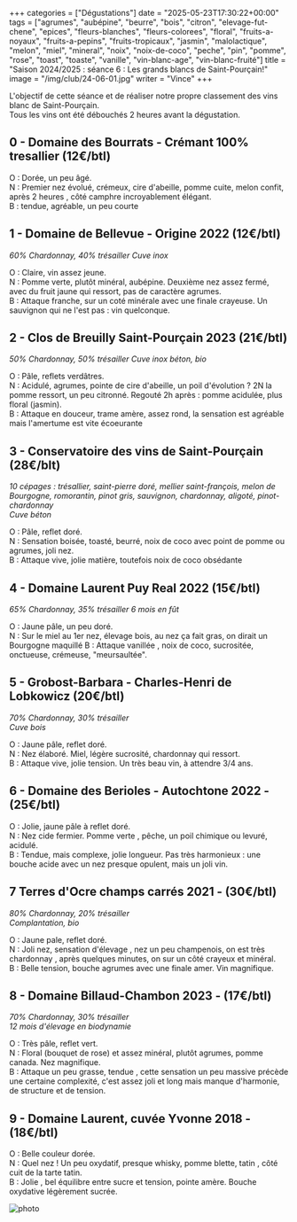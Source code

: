 +++
categories = ["Dégustations"]
date = "2025-05-23T17:30:22+00:00"
tags = ["agrumes", "aubépine", "beurre", "bois", "citron", "elevage-fut-chene", "epices", "fleurs-blanches", "fleurs-colorees", "floral", "fruits-a-noyaux", "fruits-a-pepins", "fruits-tropicaux", "jasmin", "malolactique", "melon", "miel", "mineral", "noix", "noix-de-coco", "peche", "pin", "pomme", "rose", "toast", "toaste", "vanille", "vin-blanc-age", "vin-blanc-fruité"]
title = "Saison 2024/2025 : séance 6 : Les grands blancs de Saint-Pourçain!"
image = "/img/club/24-06-01.jpg"
writer = "Vince"
+++

L'objectif de cette séance et de réaliser notre propre classement des vins blanc de Saint-Pourçain.  
Tous les vins ont été débouchés 2 heures avant la dégustation.  

## 0 - Domaine des Bourrats - Crémant 100% tresallier (12€/btl) <i class="fa fa-plus-plus"></i>

O : Dorée, un peu âgé.  
N : Premier nez évolué, crémeux, cire d'abeille, pomme cuite, melon confit, après 2 heures , côté camphre incroyablement élégant.  
B : tendue, agréable, un peu courte

## 1 - Domaine de Bellevue - Origine 2022 (12€/btl)

_60% Chardonnay, 40% trésailler_
_Cuve inox_  

O : Claire, vin assez jeune.  
N : Pomme verte, plutôt minéral, aubépine. Deuxième nez assez fermé, avec du fruit jaune qui ressort, pas de caractère agrumes.  
B : Attaque franche, sur un coté minérale avec une finale crayeuse. Un sauvignon qui ne l'est pas : vin quelconque.

## 2 - Clos de Breuilly Saint-Pourçain 2023 (21€/btl)

_50% Chardonnay, 50% trésailler_
_Cuve inox béton, bio_

O : Pâle, reflets verdâtres.  
N : Acidulé, agrumes, pointe de cire d'abeille, un poil d'évolution ? 2N la pomme ressort, un peu citronné. Regouté 2h après : pomme acidulée, plus floral (jasmin).  
B : Attaque en douceur, trame amère, assez rond, la sensation est agréable mais l'amertume est vite écoeurante

## 3 - Conservatoire des vins de Saint-Pourçain (28€/blt)

_10 cépages : trésallier, saint-pierre doré, mellier saint-françois, melon de Bourgogne, romorantin, pinot gris, sauvignon, chardonnay, aligoté, pinot-chardonnay_  
_Cuve béton_

O : Pâle, reflet doré.  
N : Sensation boisée, toasté, beurré, noix de coco avec point de pomme ou agrumes, joli nez.  
B : Attaque vive, jolie matière, toutefois noix de coco obsédante

## 4 - Domaine Laurent Puy Real 2022 (15€/btl)

_65% Chardonnay, 35% trésailler_
_6 mois en fût_  

O : Jaune pâle, un peu doré.  
N : Sur le miel au 1er nez, élevage bois, au nez ça fait gras, on dirait un Bourgogne maquillé
B : Attaque vanillée , noix de coco, sucrositée, onctueuse, crémeuse, "meursaultée".

## 5 - Grobost-Barbara - Charles-Henri de Lobkowicz (20€/btl) <i class="fa fa-plus-plus"></i>

_70% Chardonnay, 30% trésailler_  
_Cuve bois_  

O : Jaune pâle, reflet doré.  
N : Nez élaboré. Miel, légère sucrosité, chardonnay qui ressort.  
B : Attaque vive, jolie tension. Un très beau vin, à attendre 3/4 ans.

## 6 - Domaine des Berioles - Autochtone 2022 - (25€/btl)

O : Jolie, jaune pâle à reflet doré.  
N : Nez cide fermier. Pomme verte , pêche, un poil chimique ou levuré, acidulé.  
B : Tendue, mais complexe, jolie longueur. Pas très harmonieux : une bouche acide avec un nez presque opulent, mais un joli vin.

## 7 Terres d'Ocre champs carrés 2021 - (30€/btl)

_80% Chardonnay, 20% trésailler_  
_Complantation, bio_  

O : Jaune pale, reflet doré.  
N : Joli nez, sensation d'élevage , nez un peu champenois, on est très chardonnay , après quelques minutes, on sur un côté crayeux et minéral.  
B : Belle tension, bouche agrumes avec une finale amer. Vin magnifique.

## 8 - Domaine Billaud-Chambon 2023 - (17€/btl)

_70% Chardonnay, 30% trésailler_  
_12 mois d'élevage en biodynamie_  

O : Très pâle, reflet vert.  
N : Floral (bouquet de rose) et assez minéral, plutôt agrumes, pomme canada. Nez magnifique.  
B : Attaque un peu grasse, tendue , cette sensation un peu massive précède une certaine complexité, c'est assez joli et long mais manque d'harmonie, de structure et de tension.

## 9 - Domaine Laurent, cuvée Yvonne 2018 - (18€/btl)

O : Belle couleur dorée.  
N : Quel nez ! Un peu oxydatif, presque whisky, pomme blette, tatin , côté cuit de la tarte tatin.  
B : Jolie , bel équilibre entre sucre et tension, pointe amère. Bouche oxydative légèrement sucrée.

![photo][1]

[1]: /img/club/24-06-01.jpg

